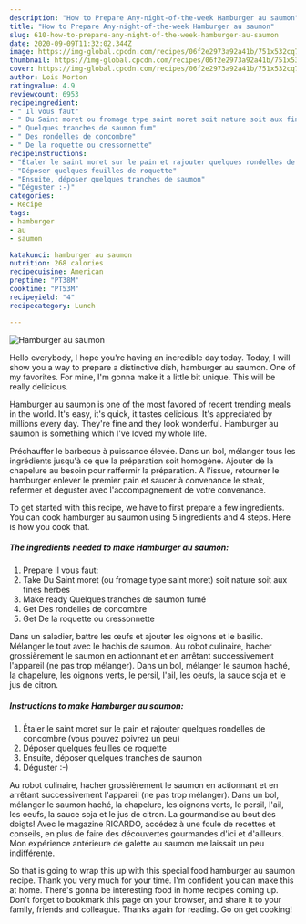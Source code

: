 ```yaml
---
description: "How to Prepare Any-night-of-the-week Hamburger au saumon"
title: "How to Prepare Any-night-of-the-week Hamburger au saumon"
slug: 610-how-to-prepare-any-night-of-the-week-hamburger-au-saumon
date: 2020-09-09T11:32:02.344Z
image: https://img-global.cpcdn.com/recipes/06f2e2973a92a41b/751x532cq70/hamburger-au-saumon-photo-principale-de-la-recette.jpg
thumbnail: https://img-global.cpcdn.com/recipes/06f2e2973a92a41b/751x532cq70/hamburger-au-saumon-photo-principale-de-la-recette.jpg
cover: https://img-global.cpcdn.com/recipes/06f2e2973a92a41b/751x532cq70/hamburger-au-saumon-photo-principale-de-la-recette.jpg
author: Lois Morton
ratingvalue: 4.9
reviewcount: 6953
recipeingredient:
- " Il vous faut"
- " Du Saint moret ou fromage type saint moret soit nature soit aux fines herbes"
- " Quelques tranches de saumon fum"
- " Des rondelles de concombre"
- " De la roquette ou cressonnette"
recipeinstructions:
- "Étaler le saint moret sur le pain et rajouter quelques rondelles de concombre (vous pouvez poivrez un peu)"
- "Déposer quelques feuilles de roquette"
- "Ensuite, déposer quelques tranches de saumon"
- "Déguster :-)"
categories:
- Recipe
tags:
- hamburger
- au
- saumon

katakunci: hamburger au saumon 
nutrition: 268 calories
recipecuisine: American
preptime: "PT38M"
cooktime: "PT53M"
recipeyield: "4"
recipecategory: Lunch

---
```



![Hamburger au saumon](https://img-global.cpcdn.com/recipes/06f2e2973a92a41b/751x532cq70/hamburger-au-saumon-photo-principale-de-la-recette.jpg)

Hello everybody, I hope you're having an incredible day today. Today, I will show you a way to prepare a distinctive dish, hamburger au saumon. One of my favorites. For mine, I'm gonna make it a little bit unique. This will be really delicious.

Hamburger au saumon is one of the most favored of recent trending meals in the world. It's easy, it's quick, it tastes delicious. It's appreciated by millions every day. They're fine and they look wonderful. Hamburger au saumon is something which I've loved my whole life.

Préchauffer le barbecue à puissance élevée. Dans un bol, mélanger tous les ingrédients jusqu&#39;à ce que la préparation soit homogène. Ajouter de la chapelure au besoin pour raffermir la préparation. A l&#39;issue, retourner le hamburger enlever le premier pain et saucer à convenance le steak, refermer et deguster avec l&#39;accompagnement de votre convenance.


To get started with this recipe, we have to first prepare a few ingredients. You can cook hamburger au saumon using 5 ingredients and 4 steps. Here is how you cook that.

<!--inarticleads1-->

##### The ingredients needed to make Hamburger au saumon:

1. Prepare  Il vous faut:
1. Take  Du Saint moret (ou fromage type saint moret) soit nature soit aux fines herbes
1. Make ready  Quelques tranches de saumon fumé
1. Get  Des rondelles de concombre
1. Get  De la roquette ou cressonnette


Dans un saladier, battre les œufs et ajouter les oignons et le basilic. Mélanger le tout avec le hachis de saumon. Au robot culinaire, hacher grossièrement le saumon en actionnant et en arrêtant successivement l&#39;appareil (ne pas trop mélanger). Dans un bol, mélanger le saumon haché, la chapelure, les oignons verts, le persil, l&#39;ail, les oeufs, la sauce soja et le jus de citron. 

<!--inarticleads2-->

##### Instructions to make Hamburger au saumon:

1. Étaler le saint moret sur le pain et rajouter quelques rondelles de concombre (vous pouvez poivrez un peu)
1. Déposer quelques feuilles de roquette
1. Ensuite, déposer quelques tranches de saumon
1. Déguster :-)


Au robot culinaire, hacher grossièrement le saumon en actionnant et en arrêtant successivement l&#39;appareil (ne pas trop mélanger). Dans un bol, mélanger le saumon haché, la chapelure, les oignons verts, le persil, l&#39;ail, les oeufs, la sauce soja et le jus de citron. La gourmandise au bout des doigts! Avec le magazine RICARDO, accédez à une foule de recettes et conseils, en plus de faire des découvertes gourmandes d&#39;ici et d&#39;ailleurs. Mon expérience antérieure de galette au saumon me laissait un peu indifférente. 

So that is going to wrap this up with this special food hamburger au saumon recipe. Thank you very much for your time. I'm confident you can make this at home. There's gonna be interesting food in home recipes coming up. Don't forget to bookmark this page on your browser, and share it to your family, friends and colleague. Thanks again for reading. Go on get cooking!
